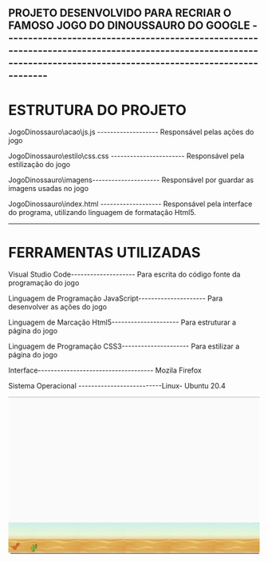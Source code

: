 
## PROJETO DESENVOLVIDO PARA RECRIAR O FAMOSO JOGO DO DINOUSSAURO DO GOOGLE ------------------------------------------------------------------------------------------------------------------------------------------------------------------


# ESTRUTURA DO PROJETO 

JogoDinossauro\acao\js.js -------------------	Responsável pelas ações do jogo

JogoDinossauro\estilo\css.css -----------------------	Responsável pela estilização do jogo

JogoDinossauro\imagens\---------------------	Responsável por guardar as imagens usadas no jogo

JogoDinossauro\index.html	------------------- Responsável pela interface do programa, utilizando linguagem de formatação Html5.

--------------------------------------------------------------------------------------------------------------------------------------------------------------------

# FERRAMENTAS UTILIZADAS

Visual Studio Code-------------------- Para escrita do código fonte da programação do jogo

Linguagem de Programação JavaScript--------------------- Para desenvolver as ações do jogo

Linguagem de Marcação Html5--------------------- Para estruturar a página  do jogo

Linguagem de Programação CSS3--------------------- Para estilizar a página do jogo

Interface------------------------------------ Mozila Firefox

Sistema Operacional --------------------------Linux- Ubuntu 20.4

![Jogo](imagens/printJogo.png)
	

